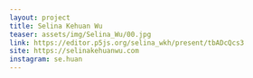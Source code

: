 ```yaml
---
layout: project
title: Selina Kehuan Wu
teaser: assets/img/Selina_Wu/00.jpg
link: https://editor.p5js.org/selina_wkh/present/tbADcQcs3
site: https://selinakehuanwu.com
instagram: se.huan
---
```

